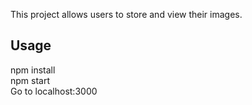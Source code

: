 This project allows users to store and view their images.

## Usage

npm install<br />
npm start<br />
Go to localhost:3000


